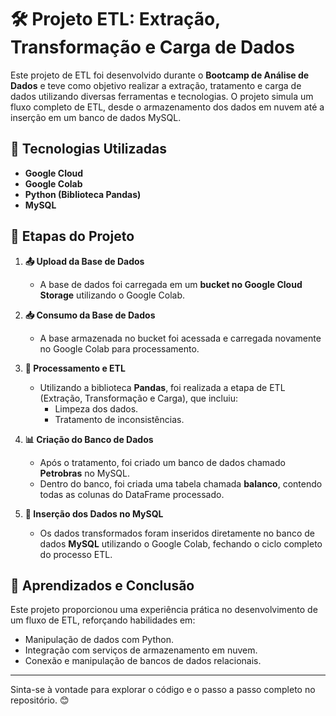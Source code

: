 # 🛠️ Projeto ETL: Extração, Transformação e Carga de Dados

Este projeto de ETL foi desenvolvido durante o **Bootcamp de Análise de Dados** e teve como objetivo realizar a extração, tratamento e carga de dados utilizando diversas ferramentas e tecnologias. O projeto simula um fluxo completo de ETL, desde o armazenamento dos dados em nuvem até a inserção em um banco de dados MySQL.

## 🚀 Tecnologias Utilizadas

- **Google Cloud**  
- **Google Colab**  
- **Python (Biblioteca Pandas)**  
- **MySQL**  

## 🔄 Etapas do Projeto

1. **📤 Upload da Base de Dados**  
   - A base de dados foi carregada em um **bucket no Google Cloud Storage** utilizando o Google Colab.

2. **📥 Consumo da Base de Dados**  
   - A base armazenada no bucket foi acessada e carregada novamente no Google Colab para processamento.

3. **🔧 Processamento e ETL**  
   - Utilizando a biblioteca **Pandas**, foi realizada a etapa de ETL (Extração, Transformação e Carga), que incluiu:  
     - Limpeza dos dados.  
     - Tratamento de inconsistências.   

4. **📊 Criação do Banco de Dados**  
   - Após o tratamento, foi criado um banco de dados chamado **Petrobras** no MySQL.  
   - Dentro do banco, foi criada uma tabela chamada **balanco**, contendo todas as colunas do DataFrame processado.

5. **💾 Inserção dos Dados no MySQL**  
   - Os dados transformados foram inseridos diretamente no banco de dados **MySQL** utilizando o Google Colab, fechando o ciclo completo do processo ETL.

## 🔗 Aprendizados e Conclusão

Este projeto proporcionou uma experiência prática no desenvolvimento de um fluxo de ETL, reforçando habilidades em:  
- Manipulação de dados com Python.  
- Integração com serviços de armazenamento em nuvem.  
- Conexão e manipulação de bancos de dados relacionais.

---

Sinta-se à vontade para explorar o código e o passo a passo completo no repositório. 😊


